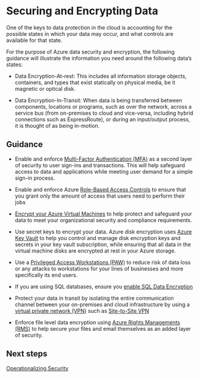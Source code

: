 # Securing and Encrypting Data
One of the keys to data protection in the cloud is accounting for the possible states in which your data may occur, and what controls are available for that state.  


For the purpose of Azure data security and encryption, the following guidance will illustrate the information you need around the following data’s states: 
 

- Data Encryption-At-rest: This includes all information storage objects, containers, and types that exist statically on physical media, be it magnetic or optical disk. 

- Data Encryption-In-Transit: When data is being transferred between components, locations or programs, such as over the network, across a service bus (from on-premises to cloud and vice-versa, including hybrid connections such as ExpressRoute), or during an input/output process, it is thought of as being in-motion. 



## Guidance 

- Enable and enforce [Multi-Factor Authentication (MFA)](https://docs.microsoft.com/en-us/azure/active-directory/authentication/multi-factor-authentication) as a second layer of security to user sign-ins and transactions. This will help safeguard access to data and applications while meeting user demand for a simple sign-in process. 

- Enable and enforce Azure [Role-Based Access Controls](https://docs.microsoft.com/en-us/azure/role-based-access-control/role-assignments-portal) to ensure that you grant only the amount of access that users need to perform their jobs 

- [Encrypt your Azure Virtual Machines](https://docs.microsoft.com/en-us/azure/security/azure-security-disk-encryption) to help protect and safeguard your data to meet your organizational security and compliance requirements.  

- Use secret keys to encrypt your data. Azure disk encryption uses [Azure Key Vault](https://azure.microsoft.com/services/key-vault/) to help you control and manage disk encryption keys and secrets in your key vault subscription, while ensuring that all data in the virtual machine disks are encrypted at rest in your Azure storage. 

- Use a [Privileged Access Workstations (PAW)](https://docs.microsoft.com/en-us/windows-server/identity/securing-privileged-access/privileged-access-workstations) to reduce risk of data loss or any attacks to workstations for your lines of businesses and more specifically its end users. 

- If you are using SQL databases, ensure you [enable SQL Data Encryption](https://docs.microsoft.com/en-us/azure/security/azure-security-data-encryption-best-practices#enable-sql-data-encryption) 

- Protect your data in transit by isolating the entire communication channel between your on-premises and cloud infrastructure by using a [virtual private network (VPN)](https://docs.microsoft.com/en-us/azure/vpn-gateway/vpn-gateway-plan-design) such as [Site-to-Site VPN](https://docs.microsoft.com/en-us/azure/vpn-gateway/vpn-gateway-howto-site-to-site-resource-manager-portal) 

- Enforce file level data encryption using [Azure Rights Managements (RMS)](https://docs.microsoft.com/en-us/azure/information-protection/understand-explore/what-is-azure-rms) to help secure your files and email themselves as an added layer of security. 



## Next steps 
[Operationalizing Security](https://github.com/nmcgregor/Azure-Security/blob/master/4.0-Operationalizing-Security.md) 
